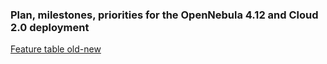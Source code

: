 ### Plan, milestones, priorities for the OpenNebula 4.12 and Cloud 2.0 deployment

[Feature table old-new](Features-old-new)